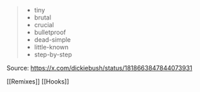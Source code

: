 > - tiny
> - brutal
> - crucial
> - bulletproof
> - dead-simple
> - little-known
> - step-by-step

Source: https://x.com/dickiebush/status/1818663847844073931

[[Remixes]]
[[Hooks]]
